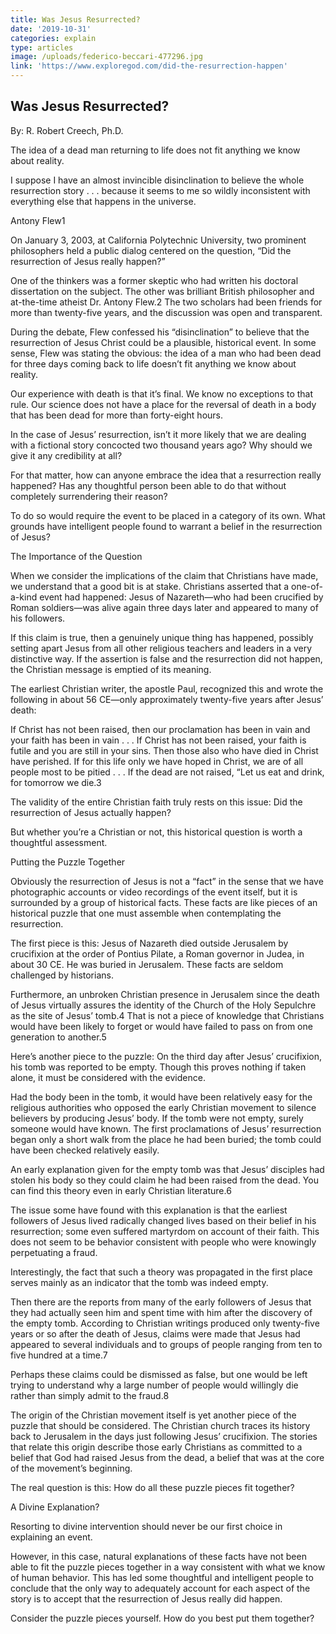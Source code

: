 ```yaml
---
title: Was Jesus Resurrected?
date: '2019-10-31'
categories: explain
type: articles
image: /uploads/federico-beccari-477296.jpg
link: 'https://www.exploregod.com/did-the-resurrection-happen'
---
```

## Was Jesus Resurrected?

By:  R. Robert Creech, Ph.D. 

The idea of a dead man returning to life does not fit anything we know about reality.

I suppose I have an almost invincible disinclination to believe the whole resurrection story . . . because it seems to me so wildly inconsistent with everything else that happens in the universe.

Antony Flew1

On January 3, 2003, at California Polytechnic University, two prominent philosophers held a public dialog centered on the question, “Did the resurrection of Jesus really happen?”

One of the thinkers was a former skeptic who had written his doctoral dissertation on the subject. The other was brilliant British philosopher and at-the-time atheist Dr. Antony Flew.2 The two scholars had been friends for more than twenty-five years, and the discussion was open and transparent.

During the debate, Flew confessed his “disinclination” to believe that the resurrection of Jesus Christ could be a plausible, historical event. In some sense, Flew was stating the obvious: the idea of a man who had been dead for three days coming back to life doesn’t fit anything we know about reality.

Our experience with death is that it’s final. We know no exceptions to that rule. Our science does not have a place for the reversal of death in a body that has been dead for more than forty-eight hours.

In the case of Jesus’ resurrection, isn’t it more likely that we are dealing with a fictional story concocted two thousand years ago? Why should we give it any credibility at all?

For that matter, how can anyone embrace the idea that a resurrection really happened? Has any thoughtful person been able to do that without completely surrendering their reason?

To do so would require the event to be placed in a category of its own. What grounds have intelligent people found to warrant a belief in the resurrection of Jesus?

The Importance of the Question

When we consider the implications of the claim that Christians have made, we understand that a good bit is at stake. Christians asserted that a one-of-a-kind event had happened: Jesus of Nazareth—who had been crucified by Roman soldiers—was alive again three days later and appeared to many of his followers.

If this claim is true, then a genuinely unique thing has happened, possibly setting apart Jesus from all other religious teachers and leaders in a very distinctive way. If the assertion is false and the resurrection did not happen, the Christian message is emptied of its meaning.

The earliest Christian writer, the apostle Paul, recognized this and wrote the following in about 56 CE—only approximately twenty-five years after Jesus’ death:

If Christ has not been raised, then our proclamation has been in vain and your faith has been in vain . . . If Christ has not been raised, your faith is futile and you are still in your sins. Then those also who have died in Christ have perished. If for this life only we have hoped in Christ, we are of all people most to be pitied . . . If the dead are not raised, “Let us eat and drink, for tomorrow we die.3

The validity of the entire Christian faith truly rests on this issue: Did the resurrection of Jesus actually happen?

But whether you’re a Christian or not, this historical question is worth a thoughtful assessment.

Putting the Puzzle Together

Obviously the resurrection of Jesus is not a “fact” in the sense that we have photographic accounts or video recordings of the event itself, but it is surrounded by a group of historical facts. These facts are like pieces of an historical puzzle that one must assemble when contemplating the resurrection.

The first piece is this: Jesus of Nazareth died outside Jerusalem by crucifixion at the order of Pontius Pilate, a Roman governor in Judea, in about 30 CE. He was buried in Jerusalem. These facts are seldom challenged by historians.

Furthermore, an unbroken Christian presence in Jerusalem since the death of Jesus virtually assures the identity of the Church of the Holy Sepulchre as the site of Jesus’ tomb.4 That is not a piece of knowledge that Christians would have been likely to forget or would have failed to pass on from one generation to another.5

Here’s another piece to the puzzle: On the third day after Jesus’ crucifixion, his tomb was reported to be empty. Though this proves nothing if taken alone, it must be considered with the evidence.

Had the body been in the tomb, it would have been relatively easy for the religious authorities who opposed the early Christian movement to silence believers by producing Jesus’ body. If the tomb were not empty, surely someone would have known. The first proclamations of Jesus’ resurrection began only a short walk from the place he had been buried; the tomb could have been checked relatively easily.

An early explanation given for the empty tomb was that Jesus’ disciples had stolen his body so they could claim he had been raised from the dead. You can find this theory even in early Christian literature.6

The issue some have found with this explanation is that the earliest followers of Jesus lived radically changed lives based on their belief in his resurrection; some even suffered martyrdom on account of their faith. This does not seem to be behavior consistent with people who were knowingly perpetuating a fraud.

Interestingly, the fact that such a theory was propagated in the first place serves mainly as an indicator that the tomb was indeed empty.

Then there are the reports from many of the early followers of Jesus that they had actually seen him and spent time with him after the discovery of the empty tomb. According to Christian writings produced only twenty-five years or so after the death of Jesus, claims were made that Jesus had appeared to several individuals and to groups of people ranging from ten to five hundred at a time.7

Perhaps these claims could be dismissed as false, but one would be left trying to understand why a large number of people would willingly die rather than simply admit to the fraud.8

The origin of the Christian movement itself is yet another piece of the puzzle that should be considered. The Christian church traces its history back to Jerusalem in the days just following Jesus’ crucifixion. The stories that relate this origin describe those early Christians as committed to a belief that God had raised Jesus from the dead, a belief that was at the core of the movement’s beginning.

The real question is this: How do all these puzzle pieces fit together?

A Divine Explanation?

Resorting to divine intervention should never be our first choice in explaining an event.

However, in this case, natural explanations of these facts have not been able to fit the puzzle pieces together in a way consistent with what we know of human behavior. This has led some thoughtful and intelligent people to conclude that the only way to adequately account for each aspect of the story is to accept that the resurrection of Jesus really did happen.

Consider the puzzle pieces yourself. How do you best put them together?
